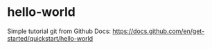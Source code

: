 # hello-world
Simple tutorial git from Github Docs: https://docs.github.com/en/get-started/quickstart/hello-world
